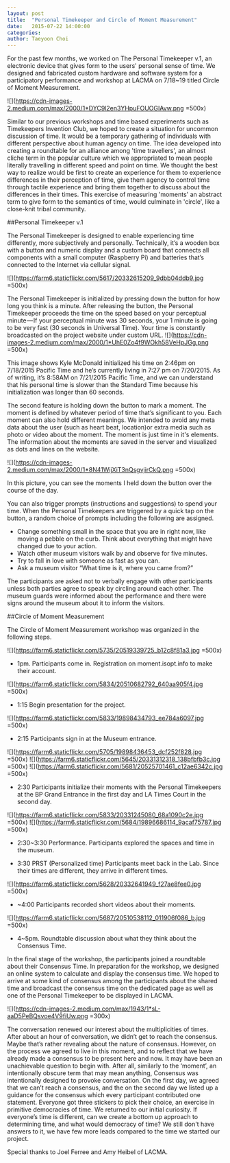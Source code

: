```yaml
---
layout: post
title:  "Personal Timekeeper and Circle of Moment Measurement"
date:   2015-07-22 14:00:00
categories:
author: Taeyoon Choi
---
```


For the past few months, we worked on The Personal Timekeeper v.1, an electronic device that gives form to the users' personal sense of time. We designed and fabricated custom hardware and software system for a participatory performance and workshop at LACMA on 7/18~19 titled Circle of Moment Measurement. 


![](https://cdn-images-2.medium.com/max/2000/1*DYC9l2en3YHpuFOUOGIAvw.png =500x)

Similar to our previous workshops and time based experiments such as Timekeepers Invention Club, we hoped to create a situation for uncommon discussion of time. It would be a temporary gathering of individuals with different perspective about human agency on time. The idea developed into creating a roundtable for an alliance among 'time travellers', an almost cliche term in the popular culture which we appropriated to mean people literally travelling in different speed and point on time. We thought the best way to realize would be first to create an experience for them to experience differences in their perception of time, give them agency to control time through tactile experience and bring them together to discuss about the differences in their times. This exercise of measuring 'moments' an abstract term to give form to the semantics of time, would culminate in 'circle', like a close-knit tribal community.


##Personal Timekeeper v.1

The Personal Timekeeper is designed to enable experiencing time differently, more subjectively and personally. Technically, it’s a wooden box with a button and numeric display and a custom board that connects all components with a small computer (Raspberry Pi) and batteries that’s connected to the Internet via cellular signal. 
 
![](https://farm6.staticflickr.com/5617/20332615209_9dbb04ddb9.jpg =500x)

The Personal Timekeeper is initialized by pressing down the button for how long you think is a minute. After releasing the button, the Personal Timekeeper proceeds the time on the speed based on your perceptual minute — If your perceptual minute was 30 seconds, your 1 minute is going to be very fast (30 seconds in Universal Time). Your time is constantly broadcasted on the project website under custom URL.
![](https://cdn-images-2.medium.com/max/2000/1*UhE0Zo4f9WOkh58VeHpJGg.png =500x)

This image shows Kyle McDonald initialized his time on 2:46pm on 7/18/2015 Pacific Time and he’s currently living in 7:27 pm on 7/20/2015. As of writing, it’s 8:58AM on 7/21/2015 Pacific Time, and we can understand that his personal time is slower than the Standard Time because his initialization was longer than 60 seconds.

The second feature is holding down the button to mark a moment. The moment is defined by whatever period of time that’s significant to you. Each moment can also hold different meanings. We intended to avoid any meta data about the user (such as heart beat, location)or extra media such as photo or video about the moment. The moment is just time in it's elements. The information about the moments are saved in the server and visualized as dots and lines on the website. 

![](https://cdn-images-2.medium.com/max/2000/1*8N41WijXiT3nQsgvjirCkQ.png =500x)

In this picture, you can see the moments I held down the button over the course of the day.

You can also trigger prompts (instructions and suggestions) to spend your time. When the Personal Timekeepers are triggered by a quick tap on the button, a random choice of prompts including the following are assigned.

- Change something small in the space that you are in right now, like moving a pebble on the curb. Think about everything that might have changed due to your action.
- Watch other museum visitors walk by and observe for five minutes.
- Try to fall in love with someone as fast as you can.
- Ask a museum visitor “What time is it, where you came from?”

The participants are asked not to verbally engage with other participants unless both parties agree to speak by circling around each other. The museum guards were informed about the performance and there were signs around the museum about it to inform the visitors.

##Circle of Moment Measurement



The Circle of Moment Measurement workshop was organized in the following steps.

![](https://farm6.staticflickr.com/5735/20519339725_b12c8f81a3.jpg =500x)

- 1pm. Participants come in. Registration on moment.isopt.info to make their account.

![](https://farm6.staticflickr.com/5834/20510682792_640aa905f4.jpg =500x)

- 1:15 Begin presentation for the project.

![](https://farm6.staticflickr.com/5833/19898434793_ee784a6097.jpg =500x)

- 2:15 Participants sign in at the Museum entrance.

![](https://farm6.staticflickr.com/5705/19898436453_dcf252f828.jpg =500x)
![](https://farm6.staticflickr.com/5645/20331312318_138bfbfb3c.jpg =500x)
![](https://farm6.staticflickr.com/5681/20525701461_c12ae6342c.jpg =500x)

- 2:30 Participants initialize their moments with the Personal Timekeepers at the BP Grand Entrance in the first day and LA Times Court in the second day.

![](https://farm6.staticflickr.com/5833/20331245080_68a1090c2e.jpg =500x)
![](https://farm6.staticflickr.com/5684/19896686114_9acaf75787.jpg =500x)

- 2:30~3:30 Performance. Participants explored the spaces and time in the museum.

- 3:30 PRST (Personalized time) Participants meet back in the Lab. Since their times are different, they arrive in different times.

![](https://farm6.staticflickr.com/5628/20332641949_f27ae8fee0.jpg =500x)

- ~4:00 Participants recorded short videos about their moments.

![](https://farm6.staticflickr.com/5687/20510538112_011906f086_b.jpg =500x)

- 4~5pm. Roundtable discussion about what they think about the Consensus Time.

In the final stage of the workshop, the participants joined a roundtable about their Consensus Time. In preparation for the workshop, we designed an online system to calculate and display the consensus time. We hoped to arrive at some kind of consensus among the participants about the shared time and broadcast the consensus time on the dedicated page as well as one of the Personal Timekeeper to be displayed in LACMA.

![](https://cdn-images-2.medium.com/max/1943/1*sL-aaD5PeBQsvoe4V9fiUw.png =300x)

The conversation renewed our interest about the multiplicities of times. After about an hour of conversation, we didn’t get to reach the consensus. Maybe that’s rather revealing about the nature of consensus. However, on the process we agreed to live in this moment, and to reflect that we have already made a consensus to be present here and now. It may have been an unachievable question to begin with. After all, similarly to the ‘moment’, an intentionally obscure term that may mean anything, Consensus was intentionally designed to provoke conversation. On the first day, we agreed that we can’t reach a consensus, and the on the second day we listed up a guidance for the consensus which every participant contributed one statement. Everyone got three stickers to pick their choice, an exercise in primitive democracies of time. We returned to our initial curiosity. If everyone’s time is different, can we create a bottom up approach to determining time, and what would democracy of time? We still don't have answers to it, we have few more leads compared to the time we started our project. 


Special thanks to Joel Ferree and Amy Heibel of LACMA. 